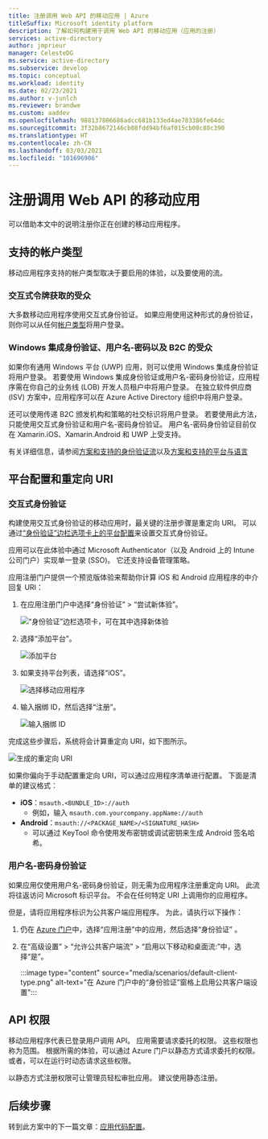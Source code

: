 ```yaml
---
title: 注册调用 Web API 的移动应用 | Azure
titleSuffix: Microsoft identity platform
description: 了解如何构建用于调用 Web API 的移动应用（应用的注册）
services: active-directory
author: jmprieur
manager: CelesteDG
ms.service: active-directory
ms.subservice: develop
ms.topic: conceptual
ms.workload: identity
ms.date: 02/23/2021
ms.author: v-junlch
ms.reviewer: brandwe
ms.custom: aaddev
ms.openlocfilehash: 988137806686adcc681b133ed4ae783386fe64dc
ms.sourcegitcommit: 3f32b8672146cb08fdd94bf6af015cb08c80c390
ms.translationtype: HT
ms.contentlocale: zh-CN
ms.lasthandoff: 03/03/2021
ms.locfileid: "101696906"
---
```

# <a name="register-mobile-apps-that-call-web-apis"></a>注册调用 Web API 的移动应用

可以借助本文中的说明注册你正在创建的移动应用程序。

## <a name="supported-account-types"></a>支持的帐户类型

移动应用程序支持的帐户类型取决于要启用的体验，以及要使用的流。

### <a name="audience-for-interactive-token-acquisition"></a>交互式令牌获取的受众

大多数移动应用程序使用交互式身份验证。 如果应用使用这种形式的身份验证，则你可以从任何[帐户类型](quickstart-register-app.md)将用户登录。

### <a name="audience-for-integrated-windows-authentication-username-password-and-b2c"></a>Windows 集成身份验证、用户名-密码以及 B2C 的受众

如果你有通用 Windows 平台 (UWP) 应用，则可以使用 Windows 集成身份验证将用户登录。 若要使用 Windows 集成身份验证或用户名-密码身份验证，应用程序需在你自己的业务线 (LOB) 开发人员租户中将用户登录。 在独立软件供应商 (ISV) 方案中，应用程序可以在 Azure Active Directory 组织中将用户登录。 

还可以使用传递 B2C 颁发机构和策略的社交标识将用户登录。 若要使用此方法，只能使用交互式身份验证和用户名-密码身份验证。 用户名-密码身份验证目前仅在 Xamarin.iOS、Xamarin.Android 和 UWP 上受支持。

有关详细信息，请参阅[方案和支持的身份验证流](authentication-flows-app-scenarios.md#scenarios-and-supported-authentication-flows)以及[方案和支持的平台与语言](authentication-flows-app-scenarios.md#scenarios-and-supported-platforms-and-languages)

## <a name="platform-configuration-and-redirect-uris"></a>平台配置和重定向 URI

### <a name="interactive-authentication"></a>交互式身份验证

构建使用交互式身份验证的移动应用时，最关键的注册步骤是重定向 URI。 可以通过[“身份验证”边栏选项卡上的平台配置](https://portal.azure.cn/#blade/Microsoft_AAD_IAM/ActiveDirectoryMenuBlade/RegisteredAppsPreview)来设置交互式身份验证。

应用可以在此体验中通过 Microsoft Authenticator（以及 Android 上的 Intune 公司门户）实现单一登录 (SSO)。 它还支持设备管理策略。

应用注册门户提供一个预览版体验来帮助你计算 iOS 和 Android 应用程序的中介回复 URI：

1. 在应用注册门户中选择“身份验证” > “尝试新体验”。

   ![“身份验证”边栏选项卡，可在其中选择新体验](https://user-images.githubusercontent.com/13203188/60799285-2d031b00-a173-11e9-9d28-ac07a7ae894a.png)

2. 选择“添加平台”。 

   ![添加平台](https://user-images.githubusercontent.com/13203188/60799366-4c01ad00-a173-11e9-934f-f02e26c9429e.png)

3. 如果支持平台列表，请选择“iOS”。 

   ![选择移动应用程序](https://user-images.githubusercontent.com/13203188/60799411-60de4080-a173-11e9-9dcc-d39a45826d42.png)

4. 输入捆绑 ID，然后选择“注册”。 

   ![输入捆绑 ID](https://user-images.githubusercontent.com/13203188/60799477-7eaba580-a173-11e9-9f8b-431f5b09344e.png)

完成这些步骤后，系统将会计算重定向 URI，如下图所示。

![生成的重定向 URI](https://user-images.githubusercontent.com/13203188/60799538-9e42ce00-a173-11e9-860a-015a1840fd19.png)

如果你偏向于手动配置重定向 URI，可以通过应用程序清单进行配置。 下面是清单的建议格式：

- **iOS**：`msauth.<BUNDLE_ID>://auth`
  - 例如，输入 `msauth.com.yourcompany.appName://auth`
- **Android**：`msauth://<PACKAGE_NAME>/<SIGNATURE_HASH>`
  - 可以通过 KeyTool 命令使用发布密钥或调试密钥来生成 Android 签名哈希。

### <a name="username-password-authentication"></a>用户名-密码身份验证

如果应用仅使用用户名-密码身份验证，则无需为应用程序注册重定向 URI。 此流将往返访问 Microsoft 标识平台。 不会在任何特定 URI 上调用你的应用程序。

但是，请将应用程序标识为公共客户端应用程序。 为此，请执行以下操作：

1. 仍在 <a href="https://portal.azure.cn/" target="_blank">Azure 门户</a>中，选择“应用注册”中的应用，然后选择“身份验证” 。
1. 在“高级设置” > “允许公共客户端流” > “启用以下移动和桌面流:”中，选择“是”。

   :::image type="content" source="media/scenarios/default-client-type.png" alt-text="在 Azure 门户中的“身份验证”窗格上启用公共客户端设置":::

## <a name="api-permissions"></a>API 权限

移动应用程序代表已登录用户调用 API。 应用需要请求委托的权限。 这些权限也称为范围。 根据所需的体验，可以通过 Azure 门户以静态方式请求委托的权限。 或者，可以在运行时动态请求这些权限。

以静态方式注册权限可让管理员轻松审批应用。 建议使用静态注册。

## <a name="next-steps"></a>后续步骤

转到此方案中的下一篇文章：[应用代码配置](scenario-mobile-app-configuration.md)。
